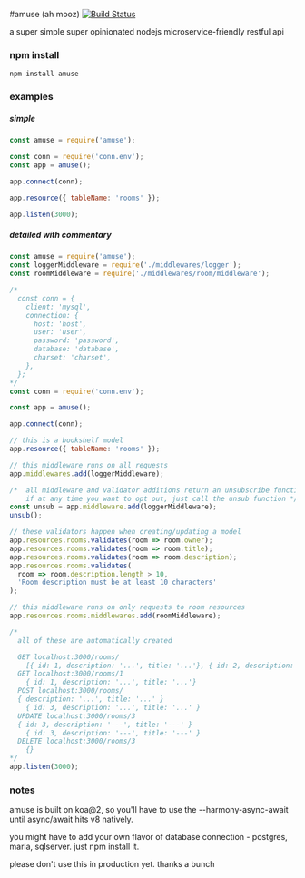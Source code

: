 #amuse (ah mooz)
[![Build Status](https://travis-ci.org/blueseph/amuse.svg?branch=master)](https://travis-ci.org/blueseph/amuse)

a super simple super opinionated nodejs microservice-friendly restful api

### npm install

`npm install amuse`

### examples

##### simple
```js
const amuse = require('amuse');

const conn = require('conn.env');
const app = amuse();

app.connect(conn);

app.resource({ tableName: 'rooms' });

app.listen(3000);
```

##### detailed with commentary
```js
const amuse = require('amuse');
const loggerMiddleware = require('./middlewares/logger');
const roomMiddleware = require('./middlewares/room/middleware');

/*
  const conn = {
    client: 'mysql',
    connection: {
      host: 'host',
      user: 'user',
      password: 'password',
      database: 'database',
      charset: 'charset',
    },
  };
*/
const conn = require('conn.env');

const app = amuse();

app.connect(conn);

// this is a bookshelf model
app.resource({ tableName: 'rooms' });

// this middleware runs on all requests
app.middlewares.add(loggerMiddleware);

/*  all middleware and validator additions return an unsubscribe function.
    if at any time you want to opt out, just call the unsub function */
const unsub = app.middleware.add(loggerMiddleware);
unsub();

// these validators happen when creating/updating a model
app.resources.rooms.validates(room => room.owner);
app.resources.rooms.validates(room => room.title);
app.resources.rooms.validates(room => room.description);
app.resources.rooms.validates(
  room => room.description.length > 10,
  'Room description must be at least 10 characters'
);

// this middleware runs on only requests to room resources
app.resources.rooms.middlewares.add(roomMiddleware);

/*
  all of these are automatically created

  GET localhost:3000/rooms/
    [{ id: 1, description: '...', title: '...'}, { id: 2, description: '...', title: '...'}]
  GET localhost:3000/rooms/1
    { id: 1, description: '...', title: '...'}
  POST localhost:3000/rooms/
  { description: '...', title: '...' }
    { id: 3, description: '...', title: '...' }
  UPDATE localhost:3000/rooms/3
  { id: 3, description: '---', title: '---' }
    { id: 3, description: '---', title: '---' }
  DELETE localhost:3000/rooms/3
    {}
*/
app.listen(3000);
```

### notes
amuse is built on koa@2, so you'll have to use the --harmony-async-await until async/await hits v8 natively.

you might have to add your own flavor of database connection - postgres, maria, sqlserver. just npm install it.

please don't use this in production yet. thanks a bunch
